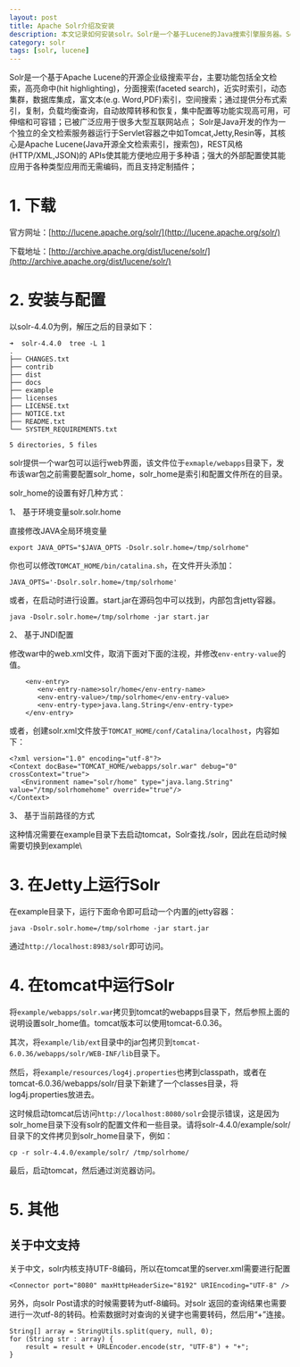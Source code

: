 ```yaml
---
layout: post
title: Apache Solr介绍及安装
description: 本文记录如何安装solr。Solr是一个基于Lucene的Java搜索引擎服务器。Solr提供了层面搜索、命中醒目显示并且支持多种输出格式。
category: solr
tags: [solr, lucene]
---
```


Solr是一个基于Apache Lucene的开源企业级搜索平台，主要功能包括全文检索，高亮命中(hit highlighting)，分面搜索(faceted search)，近实时索引，动态集群，数据库集成，富文本(e.g. Word,PDF)索引，空间搜索；通过提供分布式索引，复制，负载均衡查询，自动故障转移和恢复，集中配置等功能实现高可用，可伸缩和可容错；已被广泛应用于很多大型互联网站点；
Solr是Java开发的作为一个独立的全文检索服务器运行于Servlet容器之中如Tomcat,Jetty,Resin等，其核心是Apache Lucene(Java开源全文检索索引，搜索包)，REST风格(HTTP/XML,JSON)的 APIs使其能方便地应用于多种语；强大的外部配置使其能应用于各种类型应用而无需编码，而且支持定制插件；

# 1. 下载

官方网址：[http://lucene.apache.org/solr/](http://lucene.apache.org/solr/) 

下载地址：[http://archive.apache.org/dist/lucene/solr/](http://archive.apache.org/dist/lucene/solr/)

# 2. 安装与配置

以solr-4.4.0为例，解压之后的目录如下：

```
➜  solr-4.4.0  tree -L 1
.
├── CHANGES.txt
├── contrib
├── dist
├── docs
├── example
├── licenses
├── LICENSE.txt
├── NOTICE.txt
├── README.txt
└── SYSTEM_REQUIREMENTS.txt

5 directories, 5 files
```

solr提供一个war包可以运行web界面，该文件位于`exmaple/webapps`目录下，发布该war包之前需要配置solr_home，solr_home是索引和配置文件所在的目录。

solr_home的设置有好几种方式：

1、 基于环境变量solr.solr.home 

直接修改JAVA全局环境变量

```
export JAVA_OPTS="$JAVA_OPTS -Dsolr.solr.home=/tmp/solrhome"
```

你也可以修改`TOMCAT_HOME/bin/catalina.sh`，在文件开头添加：

```
JAVA_OPTS='-Dsolr.solr.home=/tmp/solrhome'
```

或者，在启动时进行设置。start.jar在源码包中可以找到，内部包含jetty容器。

```
java -Dsolr.solr.home=/tmp/solrhome -jar start.jar
```

2、 基于JNDI配置 

修改war中的web.xml文件，取消下面对下面的注视，并修改`env-entry-value`的值。

```
    <env-entry>
       <env-entry-name>solr/home</env-entry-name>
       <env-entry-value>/tmp/solrhome</env-entry-value>
       <env-entry-type>java.lang.String</env-entry-type>
    </env-entry>
```

或者，创建solr.xml文件放于`TOMCAT_HOME/conf/Catalina/localhost`，内容如下： 

```
<?xml version="1.0" encoding="utf-8"?>
<Context docBase="TOMCAT_HOME/webapps/solr.war" debug="0" crossContext="true">
   <Environment name="solr/home" type="java.lang.String" value="/tmp/solrhomehome" override="true"/>
</Context>
```

3、 基于当前路径的方式

这种情况需要在example目录下去启动tomcat，Solr查找./solr，因此在启动时候需要切换到example\ 

# 3. 在Jetty上运行Solr

在example目录下，运行下面命令即可启动一个内置的jetty容器：

```
java -Dsolr.solr.home=/tmp/solrhome -jar start.jar
```

通过`http://localhost:8983/solr`即可访问。

# 4. 在tomcat中运行Solr

将`example/webapps/solr.war`拷贝到tomcat的webapps目录下，然后参照上面的说明设置solr_home值。tomcat版本可以使用tomcat-6.0.36。

其次，将`example/lib/ext`目录中的jar包拷贝到`tomcat-6.0.36/webapps/solr/WEB-INF/lib`目录下。

然后，将`example/resources/log4j.properties`也拷到classpath，或者在tomcat-6.0.36/webapps/solr/目录下新建了一个classes目录，将log4j.properties放进去。

这时候启动tomcat后访问`http://localhost:8080/solr`会提示错误，这是因为solr_home目录下没有solr的配置文件和一些目录。请将solr-4.4.0/example/solr/目录下的文件拷贝到solr_home目录下，例如：

```
cp -r solr-4.4.0/example/solr/ /tmp/solrhome/
```

最后，启动tomcat，然后通过浏览器访问。

# 5. 其他

## 关于中文支持

关于中文，solr内核支持UTF-8编码，所以在tomcat里的server.xml需要进行配置

```
<Connector port="8080" maxHttpHeaderSize="8192" URIEncoding="UTF-8" />
```

另外，向solr Post请求的时候需要转为utf-8编码。对solr 返回的查询结果也需要进行一次utf-8的转码。检索数据时对查询的关键字也需要转码，然后用“+”连接。

```
String[] array = StringUtils.split(query, null, 0);
for (String str : array) {
    result = result + URLEncoder.encode(str, "UTF-8") + "+";
}
```

